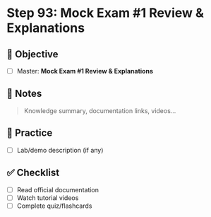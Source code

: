 # Step 93: Mock Exam #1 Review & Explanations

## 🎯 Objective
- [ ] Master: **Mock Exam #1 Review & Explanations**

## 📘 Notes
> Knowledge summary, documentation links, videos...

## 🧪 Practice
- [ ] Lab/demo description (if any)

## ✅ Checklist
- [ ] Read official documentation
- [ ] Watch tutorial videos
- [ ] Complete quiz/flashcards
